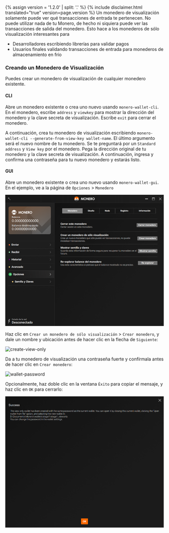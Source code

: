 {% assign version = '1.2.0' | split: '.' %}
{% include disclaimer.html translated="true" version=page.version %}
Un monedero de visualización solamente puede ver qué transacciones de entrada te pertenecen. No puede utilizar nada de tu Monero, de hecho ni siquiera puede ver las transacciones de salida del monedero. Esto hace a los monederos de sólo visualización interesantes para

* Desarrolladores escribiendo librerías para validar pagos
* Usuarios finales validando transacciones de entrada para monederos de almacenamiento en frío

### Creando un Monedero de Visualización

Puedes crear un monedero de visualización de cualquier monedero existente.

#### CLI

Abre un monedero existente o crea uno nuevo usando `monero-wallet-cli`. En el monedero, escribe `address` y `viewkey` para mostrar la dirección del monedero y la clave secreta de visualización. Escribe `exit` para cerrar el monedero.

A continuación, crea tu monedero de visualización escribiendo `monero-wallet-cli --generate-from-view-key wallet-name`. El último argumento será el nuevo nombre de tu monedero. Se te preguntará por un `Standard address` y `View key` por el monedero. Pega la dirección original de tu monedero y la clave secreta de visualización. A continuación, ingresa y confirma una contraseña para tu nuevo monedero y estarás listo.

#### GUI

Abre un monedero existente o crea uno nuevo usando `monero-wallet-gui`. En el ejemplo, ve a la página de `Opciones` > `Monedero`

![settings](png/view-only/settings.png)

Haz clic en `Crear un monedero de sólo visualización` > `Crear monedero`, y dale un nombre y ubicación antes de hacer clic en la flecha de `Siguiente`:

![create-view-only](png/view-only/create-view-only.png)

Da a tu monedero de visualización una contraseña fuerte y confírmala antes de hacer clic en `Crear monedero`:

![wallet-password](png/view-only/wallet-password.png)

Opcionalmente, haz doble clic en la ventana `Éxito` para copiar el mensaje, y haz clic en `OK` para cerrarlo:

![Success](png/view-only/Success.png)
